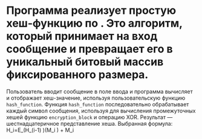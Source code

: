 # Программа реализует простую хеш-функцию по . Это алгоритм, который принимает на вход сообщение и превращает его в уникальный битовый массив фиксированного размера.
Пользователь вводит сообщение в поле ввода и программа вычисляет и отображает хеш-значение, используя пользовательскую функцию `hash_function`. Функция `hash_function` последовательно обрабатывает каждый символ сообщения, используя для вычисления промежуточных хешей функцию `encryption_block` и операцию XOR. Результат — шестнадцатеричное представление хеша.
Выбранная формула: H_i=E_(H_(i-1) )(M_i ) + M_i
